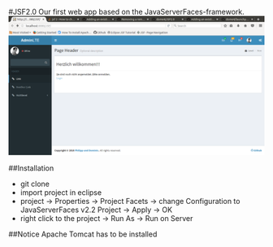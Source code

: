 #JSF2.0
Our first web app based on the JavaServerFaces-framework.
![Login Page of our Web App](/preview.png)

##Installation
* git clone
* import project in eclipse
* project -> Properties -> Project Facets -> change Configuration to JavaServerFaces v2.2 Project -> Apply -> OK
* right click to the project -> Run As -> Run on Server

##Notice
Apache Tomcat has to be installed